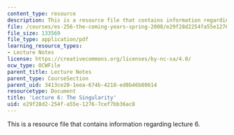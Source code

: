 ```yaml
---
content_type: resource
description: This is a resource file that contains information regarding lecture 6.
file: /courses/es-256-the-coming-years-spring-2008/e29f28d2254fa55e12767cef7bb36ac8_MITES_256S08_Lec06.pdf
file_size: 133569
file_type: application/pdf
learning_resource_types:
- Lecture Notes
license: https://creativecommons.org/licenses/by-nc-sa/4.0/
ocw_type: OCWFile
parent_title: Lecture Notes
parent_type: CourseSection
parent_uid: 3413ce20-1eea-674b-4218-ed8b46b80614
resourcetype: Document
title: 'Lecture 6: The Singularity'
uid: e29f28d2-254f-a55e-1276-7cef7bb36ac8
---
```

This is a resource file that contains information regarding lecture 6.